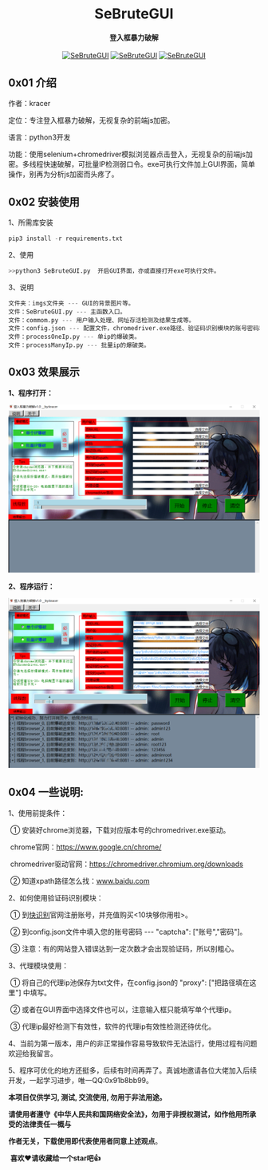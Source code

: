 <h1 align="center" >SeBruteGUI</h1>

<h4 align="center" >登入框暴力破解</h3>
<p align="center">
    <a href="https://github.com/kracer127/SeBruteGUI"><img alt="SeBruteGUI" src="https://visitor-badge.glitch.me/badge?page_id=kracer127.SeBruteGUI"></a>
    <a href="https://github.com/kracer127/SeBruteGUI"><img alt="SeBruteGUI" src="https://img.shields.io/github/stars/kracer127/SeBruteGUI.svg"></a>
    <a href="https://github.com/kracer127/SeBruteGUI/releases"><img alt="SeBruteGUI" src="https://img.shields.io/github/release/kracer127/SeBruteGUI.svg"></a>
</p>


## 0x01 介绍
作者：kracer

定位：专注登入框暴力破解，无视复杂的前端js加密。

语言：python3开发

功能：使用selenium+chromedriver模拟浏览器点击登入，无视复杂的前端js加密。多线程快速破解，可批量IP检测弱口令。exe可执行文件加上GUI界面，简单操作，别再为分析js加密而头疼了。



## 0x02 安装使用

1、所需库安装

```python
pip3 install -r requirements.txt
```

2、使用

```python
>>python3 SeBruteGUI.py  开启GUI界面，亦或直接打开exe可执行文件。
```

3、说明

```python
文件夹：imgs文件夹 --- GUI的背景图片等。
文件：SeBruteGUI.py --- 主函数入口。
文件：commom.py --- 用户输入处理、网址存活检测及结果生成等。
文件：config.json --- 配置文件，chromedriver.exe路径、验证码识别模块的账号密码和ip代理池设置。
文件：processOneIp.py --- 单ip的爆破类。
文件：processManyIp.py --- 批量ip的爆破类。
```



## 0x03 效果展示

**1、程序打开：**

<img src="\imgs\open.png" alt="operating" style="zoom:80%;" />

**2、程序运行：**

<img src=".\imgs\run.png" alt="result" style="zoom:80%;" />



## 0x04 一些说明:

1、使用前提条件：

​	① 安装好chrome浏览器，下载对应版本号的chromedriver.exe驱动。

​		chrome官网：https://www.google.cn/chrome/

​		chromedriver驱动官网：https://chromedriver.chromium.org/downloads

​	② 知道xpath路径怎么找：www.baidu.com

2、如何使用验证码识别模块：

​	① 到[快识别]([图片识别-打码平台-打码网站-识别验证码-图鉴网络科技有限公司](http://www.kuaishibie.cn/))官网注册账号，并充值购买<10块够你用啦>。

​	② 到config.json文件中填入您的账号密码 --- "captcha": ["账号","密码"]。

​	③ 注意：有的网站登入错误达到一定次数才会出现验证码，所以别粗心。

3、代理模块使用：

​	① 将自己的代理ip池保存为txt文件，在config.json的 "proxy": ["把路径填在这里"] 中填写。

​	② 或者在GUI界面中选择文件也可以，注意输入框只能填写单个代理ip。

​	③ 代理ip最好检测下有效性，软件的代理ip有效性检测还待优化。

4、当前为第一版本，用户的非正常操作容易导致软件无法运行，使用过程有问题欢迎给我留言。

5、程序可优化的地方还挺多，后续有时间再弄了。真诚地邀请各位大佬加入后续开发，一起学习进步，唯一QQ:0x91b8bb99。



**本项目仅供学习, 测试, 交流使用, 勿用于非法用途。**

​	**请使用者遵守《中华人民共和国网络安全法》，勿用于非授权测试，如作他用所承受的法律责任一概与**

**作者无关，下载使用即代表使用者同意上述观点**。

​	**喜欢❤️请收藏给一个star吧👍**

